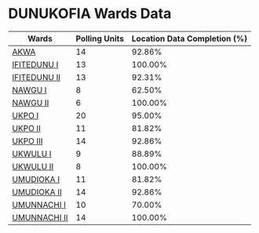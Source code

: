 
# DUNUKOFIA Wards Data

| Wards | Polling Units | Location Data Completion (%) |
| ---- | ----- | ------- |
| [AKWA](./wards/849-akwa) | 14 | 92.86% |
| [IFITEDUNU  I](./wards/850-ifitedunu-i) | 13 | 100.00% |
| [IFITEDUNU  II](./wards/851-ifitedunu-ii) | 13 | 92.31% |
| [NAWGU  I](./wards/852-nawgu-i) | 8 | 62.50% |
| [NAWGU  II](./wards/853-nawgu-ii) | 6 | 100.00% |
| [UKPO  I](./wards/854-ukpo-i) | 20 | 95.00% |
| [UKPO  II](./wards/855-ukpo-ii) | 11 | 81.82% |
| [UKPO  III](./wards/856-ukpo-iii) | 14 | 92.86% |
| [UKWULU  I](./wards/857-ukwulu-i) | 9 | 88.89% |
| [UKWULU  II](./wards/858-ukwulu-ii) | 8 | 100.00% |
| [UMUDIOKA  I](./wards/859-umudioka-i) | 11 | 81.82% |
| [UMUDIOKA  II](./wards/860-umudioka-ii) | 14 | 92.86% |
| [UMUNNACHI  I](./wards/861-umunnachi-i) | 10 | 70.00% |
| [UMUNNACHI  II](./wards/862-umunnachi-ii) | 14 | 100.00% |




